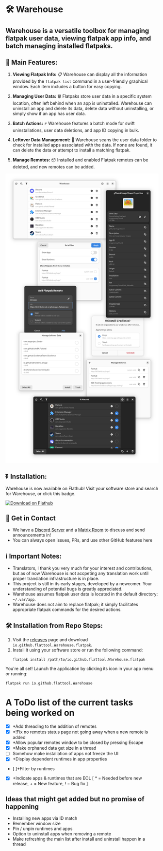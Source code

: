 # 🛠️ Warehouse

## Warehouse is a versatile toolbox for managing flatpak user data, viewing flatpak app info, and batch managing installed flatpaks.

## 🚀 Main Features:

1. **Viewing Flatpak Info:** 📋 Warehouse can display all the information provided by the `flatpak list` command in a user-friendly graphical window. Each item includes a button for easy copying.

2. **Managing User Data:** 🗑️ Flatpaks store user data in a specific system location, often left behind when an app is uninstalled. Warehouse can uninstall an app and delete its data, delete data without uninstalling, or simply show if an app has user data.

3. **Batch Actions:** ⚡ Warehouse features a batch mode for swift uninstallations, user data deletions, and app ID copying in bulk.

4. **Leftover Data Management:** 📁 Warehouse scans the user data folder to check for installed apps associated with the data. If none are found, it can delete the data or attempt to install a matching flatpak.

5. **Manage Remotes:** 📦 Installed and enabled Flatpak remotes can be deleted, and new remotes can be added.

![Various screenshots of Warehouse's abilities](screenshots.png)

## ⏬ Installation:

Warehouse is now available on Flathub! Visit your software store and search for Warehouse, or click this badge.

<a href=https://flathub.org/apps/io.github.flattool.Warehouse><img width='240' alt='Download on Flathub' src='https://dl.flathub.org/assets/badges/flathub-badge-en.png'/></a>

## 💬 Get in Contact
- We have a [Discord Server](https://discord.gg/Sq85C42Xkt) and a [Matrix Room](https://matrix.to/#/#warehouse:beeper.com) to discuss and send announcements in!
- You can always open issues, PRs, and use other GitHub features here

## ℹ️ Important Notes:
- Translators, I thank you very much for your interest and contributions, but as of now Warehouse is not accpeting any translation work until proper translation infrastructure is in place.
- This project is still in its early stages, developed by a newcomer. Your understanding of potential bugs is greatly appreciated.
- Warehouse assumes flatpak user data is located in the default directory: `~/.var/app`.
- Warehouse does not aim to replace flatpak; it simply facilitates appropriate flatpak commands for the desired actions.

## 🛠️ Installation from Repo Steps:

1. Visit the [releases](https://github.com/flattool/warehouse/releases) page and download `io.github.flattool.Warehouse.flatpak`.
2. Install it using your software store or run the following command:
   ```shell
   flatpak install /path/to/io.github.flattool.Warehouse.flatpak
   ```
You're all set! Launch the application by clicking its icon in your app menu or running:
```shell
flatpak run io.github.flattool.Warehouse
```

# A ToDo list of the current tasks being worked on
- [x] *Add threading to the addition of remotes
- [x] *!Fix no remotes status page not going away when a new remote is added
- [x] *Allow popular remotes window to be closed by pressing Escape
- [x] *Make orphaned data get size in a thread
- [ ] Somehow make installation of apps not freeze the UI
- [x] +Display dependent runtimes in app properties
- [ ]+Filter by runtimes
- [x] +Indicate apps & runtimes that are EOL
[ * = Needed before new release, + = New feature, ! = Bug fix ]
## Ideas that might get added but no promise of happening
- Installing new apps via ID match
- Remember window size
- Pin / unpin runtimes and apps
- Option to uninstall apps when removing a remote
- Make refreshing the main list after install and uninstall happen in a thread